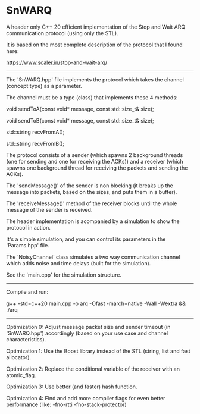 # SnWARQ
A header only C++ 20 efficient implementation of the Stop and Wait ARQ communication protocol (using only the STL).

It is based on the most complete description of the protocol that I found here:

https://www.scaler.in/stop-and-wait-arq/

---------------------------------------------------------------------------------------------------------------------------------

The 'SnWARQ.hpp' file implements the protocol which takes the channel (concept type) as a parameter.

The channel must be a type (class) that implements these 4 methods:

void sendToA(const void* message, const std::size_t& size);

void sendToB(const void* message, const std::size_t& size);

std::string recvFromA();

std::string recvFromB();

The protocol consists of a sender (which spawns 2 background threads (one for sending and one for receiving the ACKs))
and a receiver (which spawns one background thread for receiving the packets and sending the ACKs).

The 'sendMessage()' of the sender is non blocking (it breaks up the message into packets, based on the sizes, and puts them in a buffer).

The 'receiveMessage()' method of the receiver blocks until the whole message of the sender is received.

The header implementation is acompanied by a simulation to show the protocol in action.

It's a simple simulation, and you can control its parameters in the 'Params.hpp' file.

The 'NoisyChannel' class simulates a two way communication channel which adds noise and time delays (built for the simulation).

See the 'main.cpp' for the simulation structure.

------------------------------------------------------------------------------------------

Compile and run: 

g++ -std=c++20 main.cpp -o arq -Ofast -march=native -Wall -Wextra && ./arq

-------------------------------------------------------------------------------------------

Optimization 0: Adjust message packet size and sender timeout (in 'SnWARQ.hpp') 
accordingly (based on your use case and channel characteristics).

Optimization 1: Use the Boost library instead of the STL (string, list and fast allocator).

Optimization 2: Replace the conditional variable of the receiver with an atomic_flag.

Optimization 3: Use better (and faster) hash function.

Optimization 4: Find and add more compiler flags for even better performance (like: -fno-rtti -fno-stack-protector)
